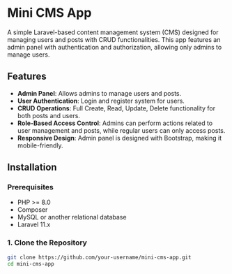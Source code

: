 # Mini CMS App

A simple Laravel-based content management system (CMS) designed for managing users and posts with CRUD functionalities. This app features an admin panel with authentication and authorization, allowing only admins to manage users.

## Features

- **Admin Panel**: Allows admins to manage users and posts.
- **User Authentication**: Login and register system for users.
- **CRUD Operations**: Full Create, Read, Update, Delete functionality for both posts and users.
- **Role-Based Access Control**: Admins can perform actions related to user management and posts, while regular users can only access posts.
- **Responsive Design**: Admin panel is designed with Bootstrap, making it mobile-friendly.

## Installation

### Prerequisites

- PHP >= 8.0
- Composer
- MySQL or another relational database
- Laravel 11.x

### 1. Clone the Repository

```bash
git clone https://github.com/your-username/mini-cms-app.git
cd mini-cms-app
